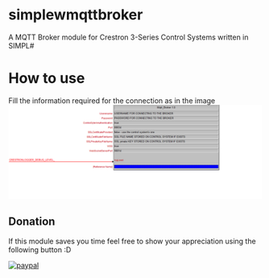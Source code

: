 # simplewmqttbroker
A MQTT Broker module for Crestron 3-Series Control Systems written in SIMPL#

# How to use
Fill the information required for the connection as in the image
![alt text](Example.png "Example")

## Donation
If this module saves you time feel free to show your appreciation using the following button :D  

[![paypal](https://www.paypalobjects.com/en_US/IT/i/btn/btn_donateCC_LG.gif)](https://www.paypal.com/donate?hosted_button_id=W8J2B4E92NEQ2)
